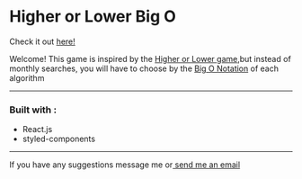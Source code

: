 # Higher or Lower Big O

Check it out <a href="https://big-o-higherlower.vercel.app/">here!</a>

<p>Welcome!
This game is inspired by the <a href="http://www.higherlowergame.com/">Higher or Lower game</a>,but instead of monthly searches, you will have to choose by the <a href="https://en.wikipedia.org/wiki/Big_O_notation">Big O Notation</a> of each algorithm
</p>
<hr/>
<h3>Built with : </h3>
<ul>
<li>React.js</li> 
<li>styled-components</li>
</ul>
<hr/>

If you have any suggestions message me or<a href="mailto:lucacasasola82@gmail.com"> send me an email</a>

